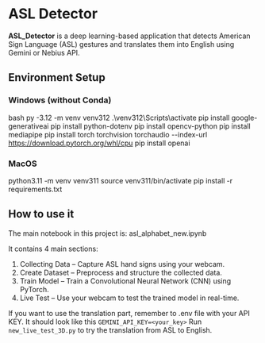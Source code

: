 # ASL Detector

**ASL_Detector** is a deep learning-based application that detects American Sign Language (ASL) gestures and translates them into English using Gemini or Nebius API.

## Environment Setup

###  Windows (without Conda)
bash
py -3.12 -m venv venv312
.\venv312\Scripts\activate
pip install google-generativeai
pip install python-dotenv
pip install opencv-python
pip install mediapipe
pip install torch torchvision torchaudio --index-url https://download.pytorch.org/whl/cpu
pip install openai

### MacOS 

python3.11 -m venv venv311
source venv311/bin/activate
pip install -r requirements.txt

## How to use it
The main notebook in this project is:
asl_alphabet_new.ipynb

It contains 4 main sections:
  1. Collecting Data – Capture ASL hand signs using your webcam.
  2. Create Dataset – Preprocess and structure the collected data.
  3. Train Model – Train a Convolutional Neural Network (CNN) using PyTorch.
  4. Live Test – Use your webcam to test the trained model in real-time.

If you want to use the translation part, remember to .env file with your API KEY. It should look like this `GEMINI_API_KEY=<your_key>`
Run `new_live_test_3D.py` to try the translation from ASL to English.



